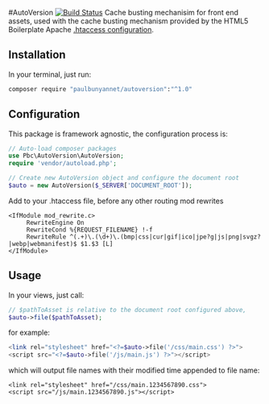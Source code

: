 #AutoVersion [![Build Status](https://travis-ci.org/paulbunyannet/autoversion.svg?branch=master)](https://travis-ci.org/paulbunyannet/autoversion)
Cache busting mechanisim for front end assets, used with the cache busting mechanism provided by the 
HTML5 Boilerplate Apache [.htaccess configuration](https://github.com/h5bp/server-configs-apache/blob/master/dist/.htaccess#L968-L984).

## Installation

In your terminal, just run:

```bash
composer require "paulbunyannet/autoversion":"^1.0"
```

## Configuration

This package is framework agnostic, the configuration process is:

```php
// Auto-load composer packages
use Pbc\AutoVersion\AutoVersion;
require 'vendor/autoload.php';

// Create new AutoVersion object and configure the document root
$auto = new AutoVersion($_SERVER['DOCUMENT_ROOT']);
```

Add to your .htaccess file, before any other routing mod rewrites

```
<IfModule mod_rewrite.c>
     RewriteEngine On
     RewriteCond %{REQUEST_FILENAME} !-f
     RewriteRule ^(.+)\.(\d+)\.(bmp|css|cur|gif|ico|jpe?g|js|png|svgz?|webp|webmanifest)$ $1.$3 [L]
</IfModule>
```

## Usage

In your views, just call:

```php
// $pathToAsset is relative to the document root configured above, 
$auto->file($pathToAsset);
```

for example:

```php
<link rel="stylesheet" href="<?=$auto->file('/css/main.css') ?>">
<script src="<?=$auto->file('/js/main.js') ?>"></script>
```

which will output file names with their modified time appended to file name:

```
<link rel="stylesheet" href="/css/main.1234567890.css">
<script src="/js/main.1234567890.js"></script>
```
